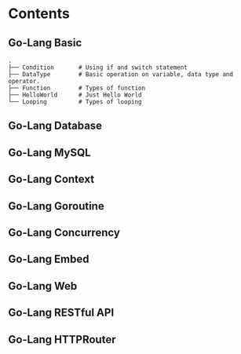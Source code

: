 
# Contents
## Go-Lang Basic
    .
    ├── Condition       # Using if and switch statement
    ├── DataType        # Basic operation on variable, data type and operator.
    ├── Function        # Types of function
    ├── HelloWorld      # Just Hello World
    └── Looping         # Types of looping
## Go-Lang Database
## Go-Lang MySQL
## Go-Lang Context
## Go-Lang Goroutine
## Go-Lang Concurrency
## Go-Lang Embed
## Go-Lang Web
## Go-Lang RESTful API
## Go-Lang HTTPRouter

